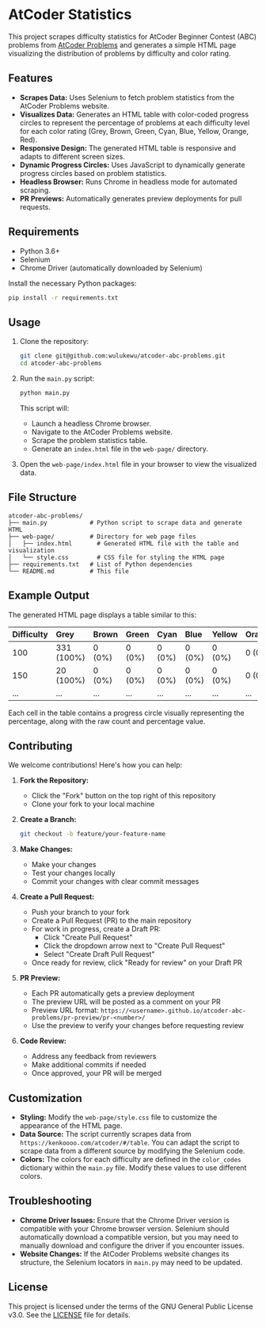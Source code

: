 # AtCoder Statistics

This project scrapes difficulty statistics for AtCoder Beginner Contest (ABC) problems from [AtCoder Problems](https://kenkoooo.com/atcoder/#/table) and generates a simple HTML page visualizing the distribution of problems by difficulty and color rating.

## Features

- **Scrapes Data:** Uses Selenium to fetch problem statistics from the AtCoder Problems website.
- **Visualizes Data:** Generates an HTML table with color-coded progress circles to represent the percentage of problems at each difficulty level for each color rating (Grey, Brown, Green, Cyan, Blue, Yellow, Orange, Red).
- **Responsive Design:** The generated HTML table is responsive and adapts to different screen sizes.
- **Dynamic Progress Circles:** Uses JavaScript to dynamically generate progress circles based on problem statistics.
- **Headless Browser:** Runs Chrome in headless mode for automated scraping.
- **PR Previews:** Automatically generates preview deployments for pull requests.

## Requirements

- Python 3.6+
- Selenium
- Chrome Driver (automatically downloaded by Selenium)

Install the necessary Python packages:

```bash
pip install -r requirements.txt
```

## Usage

1.  Clone the repository:

    ```bash
    git clone git@github.com:wulukewu/atcoder-abc-problems.git
    cd atcoder-abc-problems
    ```

2.  Run the `main.py` script:

    ```bash
    python main.py
    ```

    This script will:

    - Launch a headless Chrome browser.
    - Navigate to the AtCoder Problems website.
    - Scrape the problem statistics table.
    - Generate an `index.html` file in the `web-page/` directory.

3.  Open the `web-page/index.html` file in your browser to view the visualized data.

## File Structure

```
atcoder-abc-problems/
├── main.py            # Python script to scrape data and generate HTML
├── web-page/          # Directory for web page files
│   ├── index.html       # Generated HTML file with the table and visualization
│   └── style.css        # CSS file for styling the HTML page
├── requirements.txt   # List of Python dependencies
└── README.md          # This file
```

## Example Output

The generated HTML page displays a table similar to this:

| Difficulty | Grey       | Brown  | Green  | Cyan   | Blue   | Yellow | Orange | Red    |
| :--------- | :--------- | :----- | :----- | :----- | :----- | :----- | :----- | :----- |
| 100        | 331 (100%) | 0 (0%) | 0 (0%) | 0 (0%) | 0 (0%) | 0 (0%) | 0 (0%) | 0 (0%) |
| 150        | 20 (100%)  | 0 (0%) | 0 (0%) | 0 (0%) | 0 (0%) | 0 (0%) | 0 (0%) | 0 (0%) |
| ...        | ...        | ...    | ...    | ...    | ...    | ...    | ...    | ...    |

Each cell in the table contains a progress circle visually representing the percentage, along with the raw count and percentage value.

## Contributing

We welcome contributions! Here's how you can help:

1. **Fork the Repository:**

   - Click the "Fork" button on the top right of this repository
   - Clone your fork to your local machine

2. **Create a Branch:**

   ```bash
   git checkout -b feature/your-feature-name
   ```

3. **Make Changes:**

   - Make your changes
   - Test your changes locally
   - Commit your changes with clear commit messages

4. **Create a Pull Request:**

   - Push your branch to your fork
   - Create a Pull Request (PR) to the main repository
   - For work in progress, create a Draft PR:
     - Click "Create Pull Request"
     - Click the dropdown arrow next to "Create Pull Request"
     - Select "Create Draft Pull Request"
   - Once ready for review, click "Ready for review" on your Draft PR

5. **PR Preview:**

   - Each PR automatically gets a preview deployment
   - The preview URL will be posted as a comment on your PR
   - Preview URL format: `https://<username>.github.io/atcoder-abc-problems/pr-preview/pr-<number>/`
   - Use the preview to verify your changes before requesting review

6. **Code Review:**
   - Address any feedback from reviewers
   - Make additional commits if needed
   - Once approved, your PR will be merged

## Customization

- **Styling:** Modify the `web-page/style.css` file to customize the appearance of the HTML page.
- **Data Source:** The script currently scrapes data from `https://kenkoooo.com/atcoder/#/table`. You can adapt the script to scrape data from a different source by modifying the Selenium code.
- **Colors:** The colors for each difficulty are defined in the `color_codes` dictionary within the `main.py` file. Modify these values to use different colors.

## Troubleshooting

- **Chrome Driver Issues:** Ensure that the Chrome Driver version is compatible with your Chrome browser version. Selenium should automatically download a compatible version, but you may need to manually download and configure the driver if you encounter issues.
- **Website Changes:** If the AtCoder Problems website changes its structure, the Selenium locators in `main.py` may need to be updated.

## License

This project is licensed under the terms of the GNU General Public License v3.0. See the [LICENSE](LICENSE) file for details.
